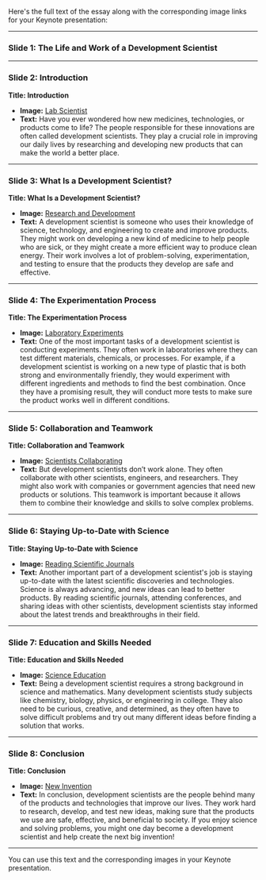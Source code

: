 Here's the full text of the essay along with the corresponding image links for your Keynote presentation:

---

### Slide 1: The Life and Work of a Development Scientist

---

### Slide 2: Introduction

**Title: Introduction**

- **Image:** [Lab Scientist](https://www.publicdomainpictures.net/pictures/270000/velka/scientist-working-in-laboratory.jpg)
- **Text:** 
  Have you ever wondered how new medicines, technologies, or products come to life? The people responsible for these innovations are often called development scientists. They play a crucial role in improving our daily lives by researching and developing new products that can make the world a better place.

---

### Slide 3: What Is a Development Scientist?

**Title: What Is a Development Scientist?**

- **Image:** [Research and Development](https://pixabay.com/photos/laboratory-analysis-chemistry-2815641/)
- **Text:** 
  A development scientist is someone who uses their knowledge of science, technology, and engineering to create and improve products. They might work on developing a new kind of medicine to help people who are sick, or they might create a more efficient way to produce clean energy. Their work involves a lot of problem-solving, experimentation, and testing to ensure that the products they develop are safe and effective.

---

### Slide 4: The Experimentation Process

**Title: The Experimentation Process**

- **Image:** [Laboratory Experiments](https://www.publicdomainpictures.net/pictures/30000/velka/laboratory-glassware.jpg)
- **Text:**
  One of the most important tasks of a development scientist is conducting experiments. They often work in laboratories where they can test different materials, chemicals, or processes. For example, if a development scientist is working on a new type of plastic that is both strong and environmentally friendly, they would experiment with different ingredients and methods to find the best combination. Once they have a promising result, they will conduct more tests to make sure the product works well in different conditions.

---

### Slide 5: Collaboration and Teamwork

**Title: Collaboration and Teamwork**

- **Image:** [Scientists Collaborating](https://www.flickr.com/photos/niuhoff/3516018006)
- **Text:**
  But development scientists don’t work alone. They often collaborate with other scientists, engineers, and researchers. They might also work with companies or government agencies that need new products or solutions. This teamwork is important because it allows them to combine their knowledge and skills to solve complex problems.

---

### Slide 6: Staying Up-to-Date with Science

**Title: Staying Up-to-Date with Science**

- **Image:** [Reading Scientific Journals](https://www.publicdomainpictures.net/pictures/240000/velka/young-scientist-woman.jpg)
- **Text:**
  Another important part of a development scientist's job is staying up-to-date with the latest scientific discoveries and technologies. Science is always advancing, and new ideas can lead to better products. By reading scientific journals, attending conferences, and sharing ideas with other scientists, development scientists stay informed about the latest trends and breakthroughs in their field.

---

### Slide 7: Education and Skills Needed

**Title: Education and Skills Needed**

- **Image:** [Science Education](https://pixabay.com/photos/classroom-students-education-school-834138/)
- **Text:**
  Being a development scientist requires a strong background in science and mathematics. Many development scientists study subjects like chemistry, biology, physics, or engineering in college. They also need to be curious, creative, and determined, as they often have to solve difficult problems and try out many different ideas before finding a solution that works.

---

### Slide 8: Conclusion

**Title: Conclusion**

- **Image:** [New Invention](https://pixabay.com/photos/robot-human-man-hand-machine-3302488/)
- **Text:**
  In conclusion, development scientists are the people behind many of the products and technologies that improve our lives. They work hard to research, develop, and test new ideas, making sure that the products we use are safe, effective, and beneficial to society. If you enjoy science and solving problems, you might one day become a development scientist and help create the next big invention!

---

You can use this text and the corresponding images in your Keynote presentation.
